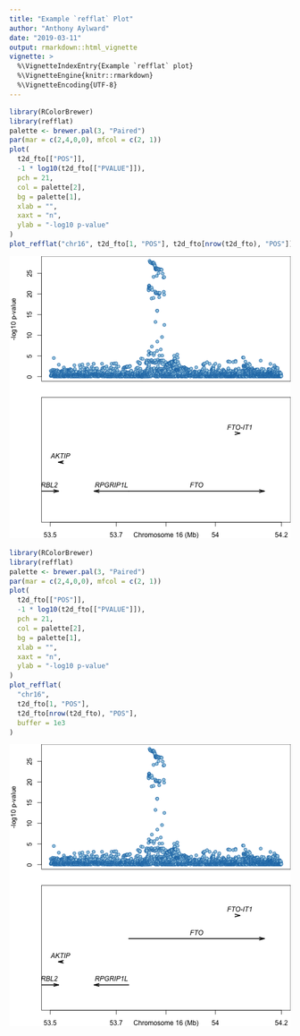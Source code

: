 ```yaml
---
title: "Example `refflat` Plot"
author: "Anthony Aylward"
date: "2019-03-11"
output: rmarkdown::html_vignette
vignette: >
  %\VignetteIndexEntry{Example `refflat` plot}
  %\VignetteEngine{knitr::rmarkdown}
  %\VignetteEncoding{UTF-8}
---
```





```r
library(RColorBrewer)
library(refflat)
palette <- brewer.pal(3, "Paired") 
par(mar = c(2,4,0,0), mfcol = c(2, 1))
plot(
  t2d_fto[["POS"]],
  -1 * log10(t2d_fto[["PVALUE"]]),
  pch = 21,
  col = palette[2],
  bg = palette[1],
  xlab = "",
  xaxt = "n",
  ylab = "-log10 p-value"
)
plot_refflat("chr16", t2d_fto[1, "POS"], t2d_fto[nrow(t2d_fto), "POS"])
```

![plot of chunk without_buffer](figure/without_buffer-1.png)


```r
library(RColorBrewer)
library(refflat)
palette <- brewer.pal(3, "Paired") 
par(mar = c(2,4,0,0), mfcol = c(2, 1))
plot(
  t2d_fto[["POS"]],
  -1 * log10(t2d_fto[["PVALUE"]]),
  pch = 21,
  col = palette[2],
  bg = palette[1],
  xlab = "",
  xaxt = "n",
  ylab = "-log10 p-value"
)
plot_refflat(
  "chr16",
  t2d_fto[1, "POS"],
  t2d_fto[nrow(t2d_fto), "POS"],
  buffer = 1e3
)
```

![plot of chunk with_buffer](figure/with_buffer-1.png)


